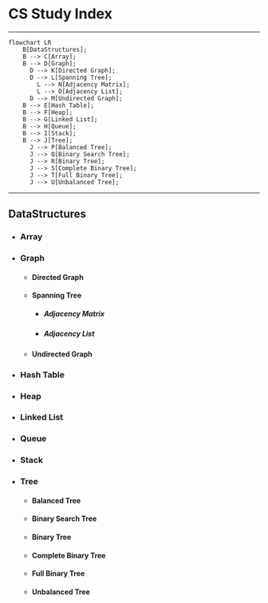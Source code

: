 # CS Study Index
---
```mermaid
flowchart LR
    B[DataStructures];
    B --> C[Array];
    B --> D[Graph];
      D --> K[Directed Graph];
      D --> L[Spanning Tree];
        L --> N[Adjacency Matrix];
        L --> O[Adjacency List];
      D --> M[Undirected Graph];
    B --> E[Hash Table];
    B --> F[Heap];
    B --> G[Linked List];
    B --> H[Queue];
    B --> I[Stack];
    B --> J[Tree];
      J --> P[Balanced Tree];
      J --> Q[Binary Search Tree];
      J --> R[Binary Tree];
      J --> S[Complete Binary Tree];
      J --> T[Full Binary Tree];
      J --> U[Unbalanced Tree];
```
---

## DataStructures
* ### Array
* ### Graph
  * #### Directed Graph
  * #### Spanning Tree
    * ##### Adjacency Matrix
    * ##### Adjacency List
  * #### Undirected Graph
* ### Hash Table
* ### Heap
* ### Linked List
* ### Queue
* ### Stack
* ### Tree
  * #### Balanced Tree
  * #### Binary Search Tree
  * #### Binary Tree
  * #### Complete Binary Tree
  * #### Full Binary Tree
  * #### Unbalanced Tree
